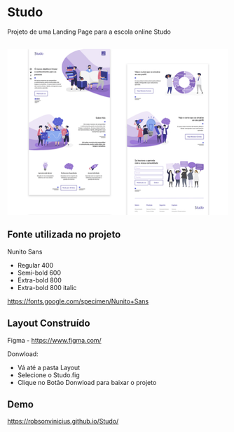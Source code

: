 ﻿# Studo

Projeto de uma Landing Page para a escola online Studo<br><br>

![Preview Desktop Studo](Layout/thumbnail.png)


## Fonte utilizada no projeto
Nunito Sans 
+ Regular 400
+ Semi-bold 600
+ Extra-bold 800
+ Extra-bold 800 italic

https://fonts.google.com/specimen/Nunito+Sans


## Layout Construído 
Figma - https://www.figma.com/<br>

Donwload: <br>
+ Vá até a pasta Layout 
+ Selecione o Studo.fig
+ Clique no Botão Donwload para baixar o projeto


## Demo 
https://robsonvinicius.github.io/Studo/
